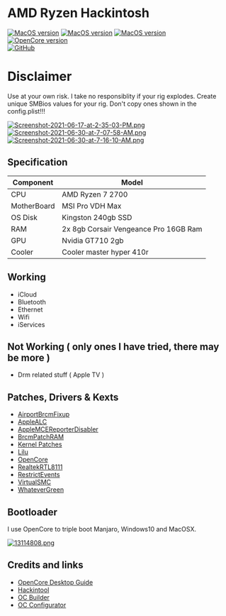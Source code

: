 # AMD Ryzen Hackintosh

[![MacOS version](https://img.shields.io/badge/macOS-10.15.7%2019H1317-informational.svg)](https://www.apple.com/macos) [![MacOS version](https://img.shields.io/badge/macOS-11.5%20Beta%2020G5052c-informational.svg)](https://www.apple.com/macos) [![MacOS version](https://img.shields.io/badge/macOS-12.0%20Beta%2021A5248p-informational.svg)](https://www.apple.com/macos)\
[![OpenCore version](https://img.shields.io/badge/OpenCore-0.7.0-informational.svg)](https://github.com/acidanthera/OpenCorePkg)\
[![GitHub](https://img.shields.io/github/license/sileshn/Ryzentosh?style=flat-square)](https://github.com/sileshn/Ryzentosh/blob/master/LICENSE)

# Disclaimer
Use at your own risk. I take no responsiblity if your rig explodes. Create unique SMBios values for your rig. Don't copy ones shown in the config.plist!!!

[![Screenshot-2021-06-17-at-2-35-03-PM.png](https://i.postimg.cc/02g5H5G1/Screenshot-2021-06-17-at-2-35-03-PM.png)](https://postimg.cc/Sjrpnhtg) [![Screenshot-2021-06-30-at-7-07-58-AM.png](https://i.postimg.cc/Vk5KQyvH/Screenshot-2021-06-30-at-7-07-58-AM.png)](https://postimg.cc/YvK6Ys11) [![Screenshot-2021-06-30-at-7-16-10-AM.png](https://i.postimg.cc/c4kccDh7/Screenshot-2021-06-30-at-7-16-10-AM.png)](https://postimg.cc/JGJJr59t)

## Specification

| Component        | Model                                  |
| ---------------- | -------------------------------------- |
| CPU              | AMD Ryzen 7 2700                       |
| MotherBoard      | MSI Pro VDH Max                        |
| OS Disk          | Kingston 240gb SSD                     |
| RAM              | 2x 8gb Corsair Vengeance Pro 16GB Ram  |
| GPU              | Nvidia GT710 2gb                       |
| Cooler    	     | Cooler master hyper 410r               |

## Working

* iCloud
* Bluetooth
* Ethernet
* Wifi
* iServices

## Not Working ( only ones I have tried, there may be more )

* Drm related stuff ( Apple TV )

## Patches, Drivers & Kexts

* [AirportBrcmFixup](https://github.com/acidanthera/AirportBrcmFixup)
* [AppleALC](https://github.com/acidanthera/AppleALC)
* [AppleMCEReporterDisabler](https://github.com/acidanthera/bugtracker/files/3703498/AppleMCEReporterDisabler.kext.zip)
* [BrcmPatchRAM](https://github.com/acidanthera/BrcmPatchRAM)
* [Kernel Patches](https://github.com/AMD-OSX/AMD_Vanilla)
* [Lilu](https://github.com/acidanthera/Lilu)
* [OpenCore](https://github.com/acidanthera/OpenCorePkg)
* [RealtekRTL8111](https://github.com/Mieze/RTL8111_driver_for_OS_X)
* [RestrictEvents](https://github.com/acidanthera/RestrictEvents)
* [VirtualSMC](https://github.com/acidanthera/VirtualSMC)
* [WhateverGreen](https://github.com/acidanthera/WhateverGreen)

## Bootloader

I use OpenCore to triple boot Manjaro, Windows10 and MacOSX.

[![13114808.png](https://i.postimg.cc/KvSKv6bG/13114808.png)](https://postimg.cc/Dm6fxYmH)

## Credits and links

* [OpenCore Desktop Guide](https://github.com/dortania/OpenCore-Desktop-Guide)
* [Hackintool](https://www.hackintosh-forum.de/forum/thread/38316-hackintool-ehemals-intel-fb-patcher/)
* [OC Builder](https://github.com/Pavo-IM/ocbuilder)
* [OC Configurator](https://mackie100projects.altervista.org/download-opencore-configurator/)
